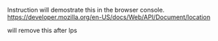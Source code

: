 Instruction will demostrate this in the browser console.
https://developer.mozilla.org/en-US/docs/Web/API/Document/location

will remove this after lps